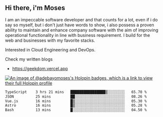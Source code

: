 ## Hi there, i'm Moses

I am an impeccable software developer and that counts for a lot, even if i do say so myself, but i don't just have words to show, i also possess a proven ability to maintain and enhance company software with the aim of improving operational functionality in line with business requirement. I build for the web and businesses with my favorite stacks.

Interested in Cloud Engineering and DevOps.

Check my written blogs
- https://geekdom.vercel.app

[![An image of @adebayomoses's Holopin badges, which is a link to view their full Holopin profile](https://holopin.me/adebayomoses)](https://holopin.io/@adebayomoses)

<!--START_SECTION:waka-->

```txt
TypeScript    3 hrs 21 mins   ████████████████▒░░░░░░░░   65.70 %
JSON          25 mins         ██░░░░░░░░░░░░░░░░░░░░░░░   08.26 %
Vue.js        16 mins         █▒░░░░░░░░░░░░░░░░░░░░░░░   05.30 %
Astro         16 mins         █▒░░░░░░░░░░░░░░░░░░░░░░░   05.28 %
Bash          13 mins         █░░░░░░░░░░░░░░░░░░░░░░░░   04.50 %
```

<!--END_SECTION:waka-->
